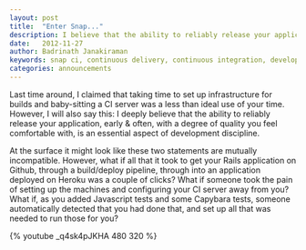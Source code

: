 ```yaml
---
layout: post
title:  "Enter Snap..."
description: I believe that the ability to reliably release your application, early & often, with a degree of quality, is an essential aspect of development discipline.
date:   2012-11-27
author: Badrinath Janakiraman
keywords: snap ci, continuous delivery, continuous integration, developer tools, github
categories: announcements
---
```



Last time around, I claimed that taking time to set up infrastructure for builds and baby-sitting a CI server was a less than ideal use of your time. However, I will also say this: I deeply believe that the ability to reliably release your application, early & often, with a degree of quality you feel comfortable with, is an essential aspect of development discipline.

At the surface it might look like these two statements are mutually incompatible. However, what if all that it took to get your Rails application on Github, through a build/deploy pipeline, through into an application deployed on Heroku was a couple of clicks? What if someone took the pain of setting up the machines and configuring your CI server away from you? What if, as you added Javascript tests and some Capybara tests, someone automatically detected that you had done that, and set up all that was needed to run those for you?

{% youtube _q4sk4pJKHA 480 320 %}

